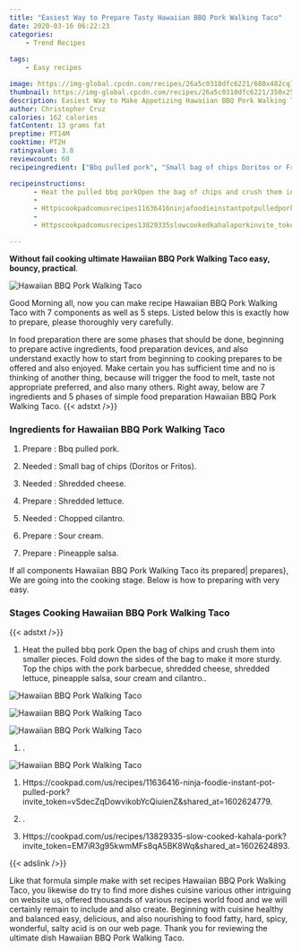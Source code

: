 ```yaml
---
title: "Easiest Way to Prepare Tasty Hawaiian BBQ Pork Walking Taco"
date: 2020-03-16 06:22:23
categories:
    - Trend Recipes
    
tags:
    - Easy recipes

image: https://img-global.cpcdn.com/recipes/26a5c0310dfc6221/680x482cq70/hawaiian-bbq-pork-walking-taco-recipe-main-photo.jpg
thumbnail: https://img-global.cpcdn.com/recipes/26a5c0310dfc6221/350x250cq70/hawaiian-bbq-pork-walking-taco-recipe-main-photo.jpg
description: Easiest Way to Make Appetizing Hawaiian BBQ Pork Walking Taco with 7 ingredients and 5 stages of easy cooking.
author: Christopher Cruz
calories: 162 calories
fatContent: 13 grams fat
preptime: PT14M
cooktime: PT2H
ratingvalue: 3.8
reviewcount: 60
recipeingredient: ["Bbq pulled pork", "Small bag of chips Doritos or Fritos", "Shredded cheese", "Shredded lettuce", "Chopped cilantro", "Sour cream", "Pineapple salsa"]

recipeinstructions: 
      - Heat the pulled bbq porkOpen the bag of chips and crush them into smaller piecesFold down the sides of the bag to make it more sturdyTop the chips with the pork barbecue shredded cheese shredded lettuce pineapple salsa sour cream and cilantro 
      -  
      - Httpscookpadcomusrecipes11636416ninjafoodieinstantpotpulledporkinvite_tokenvSdecZqDowvikobYcQiuienZshared_at1602624779 
      -  
      - Httpscookpadcomusrecipes13829335slowcookedkahalaporkinvite_tokenEM7iR3g95kwmMFs8qA5BK8Wqshared_at1602624893

---
```




**Without fail cooking ultimate Hawaiian BBQ Pork Walking Taco easy, bouncy, practical**. 


![Hawaiian BBQ Pork Walking Taco](https://img-global.cpcdn.com/recipes/26a5c0310dfc6221/680x482cq70/hawaiian-bbq-pork-walking-taco-recipe-main-photo.jpg "Hawaiian BBQ Pork Walking Taco")




Good Morning all, now you can make recipe Hawaiian BBQ Pork Walking Taco with 7 components as well as 5 steps. Listed below this is exactly how to prepare, please thoroughly very carefully.

In food preparation there are some phases that should be done, beginning to prepare active ingredients, food preparation devices, and also understand exactly how to start from beginning to cooking prepares to be offered and also enjoyed. Make certain you has sufficient time and no is thinking of another thing, because will trigger the food to melt, taste not appropriate preferred, and also many others. Right away, below are 7 ingredients and 5 phases of simple food preparation Hawaiian BBQ Pork Walking Taco.
{{< adstxt />}}

### Ingredients for Hawaiian BBQ Pork Walking Taco


1. Prepare  : Bbq pulled pork.

1. Needed  : Small bag of chips (Doritos or Fritos).

1. Needed  : Shredded cheese.

1. Prepare  : Shredded lettuce.

1. Needed  : Chopped cilantro.

1. Prepare  : Sour cream.

1. Prepare  : Pineapple salsa.



If all components Hawaiian BBQ Pork Walking Taco its prepared| prepares}, We are going into the cooking stage. Below is how to preparing with very easy.

### Stages Cooking Hawaiian BBQ Pork Walking Taco

{{< adstxt />}}


1. Heat the pulled bbq pork
Open the bag of chips and crush them into smaller pieces.
Fold down the sides of the bag to make it more sturdy.
Top the chips with the pork barbecue, shredded cheese, shredded lettuce, pineapple salsa, sour cream and cilantro..



![Hawaiian BBQ Pork Walking Taco](https://img-global.cpcdn.com/steps/3ba610edc46cd0b1/160x128cq70/hawaiian-bbq-pork-walking-taco-recipe-step-1-photo.jpg" "Hawaiian BBQ Pork Walking Taco")

![Hawaiian BBQ Pork Walking Taco](https://img-global.cpcdn.com/steps/82f92549ca63faf4/160x128cq70/hawaiian-bbq-pork-walking-taco-recipe-step-1-photo.jpg" "Hawaiian BBQ Pork Walking Taco")

![Hawaiian BBQ Pork Walking Taco](https://img-global.cpcdn.com/steps/c9e7c534955c2883/160x128cq70/hawaiian-bbq-pork-walking-taco-recipe-step-1-photo.jpg" "Hawaiian BBQ Pork Walking Taco")



1. .



![Hawaiian BBQ Pork Walking Taco](https://img-global.cpcdn.com/steps/a233f2a2cd0a6ede/160x128cq70/hawaiian-bbq-pork-walking-taco-recipe-step-2-photo.jpg" "Hawaiian BBQ Pork Walking Taco")



1. Https://cookpad.com/us/recipes/11636416-ninja-foodie-instant-pot-pulled-pork?invite_token=vSdecZqDowvikobYcQiuienZ&amp;shared_at=1602624779.



1. .



1. Https://cookpad.com/us/recipes/13829335-slow-cooked-kahala-pork?invite_token=EM7iR3g95kwmMFs8qA5BK8Wq&amp;shared_at=1602624893.





{{< adslink />}}

Like that formula simple make with set recipes Hawaiian BBQ Pork Walking Taco, you likewise do try to find more dishes cuisine various other intriguing on website us, offered thousands of various recipes world food and we will certainly remain to include and also create. Beginning with cuisine healthy and balanced easy, delicious, and also nourishing to food fatty, hard, spicy, wonderful, salty acid is on our web page. Thank you for reviewing the ultimate dish Hawaiian BBQ Pork Walking Taco.
